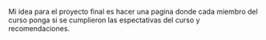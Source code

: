 Mi idea para el proyecto final es hacer una pagina donde cada miembro 
del curso ponga si se cumplieron las espectativas del curso y 
recomendaciones.
